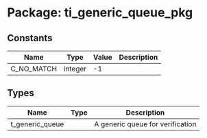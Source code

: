 # Package: ti_generic_queue_pkg
## Constants
| Name       | Type    | Value | Description |
| ---------- | ------- | ----- | ----------- |
| C_NO_MATCH | integer |  -1   |             |
## Types
| Name            | Type | Description                      |
| --------------- | ---- | -------------------------------- |
| t_generic_queue |      | A generic queue for verification |
